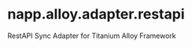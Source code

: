 napp.alloy.adapter.restapi
==========================

RestAPI Sync Adapter for Titanium Alloy Framework